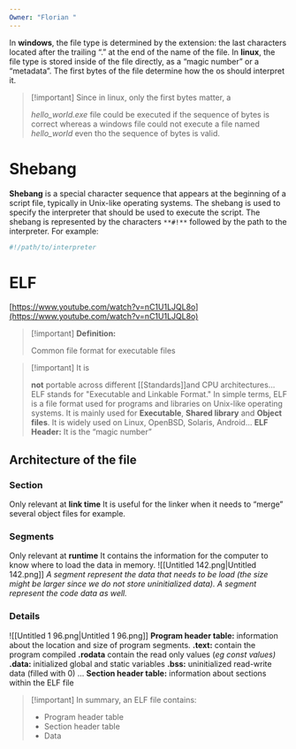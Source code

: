 ```yaml
---
Owner: "Florian "
---
```

  
In **windows**, the file type is determined by the extension: the last characters located after the trailing “.” at the end of the name of the file.
In **linux**, the file type is stored inside of the file directly, as a “magic number” or a “metadata”. The first bytes of the file determine how the os should interpret it.

> [!important] Since in linux, only the first bytes matter, a
> 
> _hello_world.exe_ file could be executed if the sequence of bytes is correct whereas a windows file could not execute a file named _hello_world_ even tho the sequence of bytes is valid.
# Shebang
**Shebang** is a special character sequence that appears at the beginning of a script file, typically in Unix-like operating systems. The shebang is used to specify the interpreter that should be used to execute the script.
The shebang is represented by the characters `**#!**` followed by the path to the interpreter. For example:
```Bash
#!/path/to/interpreter
```
# ELF
[https://www.youtube.com/watch?v=nC1U1LJQL8o](https://www.youtube.com/watch?v=nC1U1LJQL8o)

> [!important] **Definition:**
> 
> Common file format for executable files

> [!important] It is
> 
> **not** portable across different [[Standards]]and CPU architectures...
ELF stands for "Executable and Linkable Format." In simple terms, ELF is a file format used for programs and libraries on Unix-like operating systems. It is mainly used for **Executable**, **Shared library** and **Object files**.
It is widely used on Linux, OpenBSD, Solaris, Android…
**ELF Header:** It is the “magic number”
  
## Architecture of the file
### Section
Only relevant at **link time**
It is useful for the linker when it needs to “merge” several object files for example.
  
### Segments
Only relevant at **runtime**
It contains the information for the computer to know where to load the data in memory.
![[Untitled 142.png|Untitled 142.png]]
_A segment represent the data that needs to be load (the size might be larger since we do not store uninitialized data). A segment represent the code data as well._
### Details
![[Untitled 1 96.png|Untitled 1 96.png]]
**Program header table:** information about the location and size of program segments.
**.text:** contain the program compiled
**.rodata** contain the read only values (_eg const values)_
**.data:** initialized global and static variables
**.bss:** uninitialized read-write data (filled with 0)
…
**Section header table:** information about sections within the ELF file

> [!important] In summary, an ELF file contains:
> 
>   
> - Program header table  
> - Section header table  
> - Data